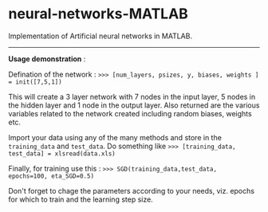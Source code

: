 # neural-networks-MATLAB
Implementation of Artificial neural networks in MATLAB.

_______
**Usage demonstration** :

Defination of the network :
` >>> [num_layers, psizes, y, biases, weights ] = init([7,5,1]) `

This will create a 3 layer network with 7 nodes in the input layer, 5 nodes in the hidden layer and 1 node in the output layer. 
Also returned are the various variables related to the network created including random biases, weights etc.

Import your data using any of the many methods and store in the `training_data` and `test_data`. 
Do something like `>>> [training_data, test_data] = xlsread(data.xls)` 

Finally, for training use this :
`>>> SGD(training_data,test_data, epochs=100, eta_SGD=0.5)`

Don't forget to chage the parameters according to your needs, viz. epochs for which to train and the learning step size.